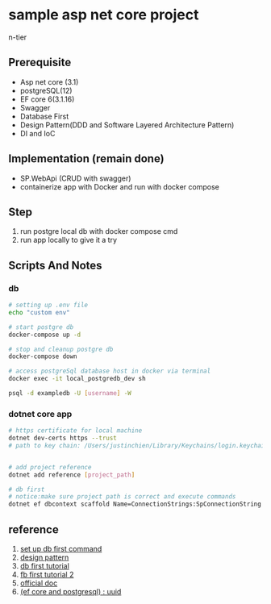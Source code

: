# sample asp net core project
n-tier

## Prerequisite
* Asp net core (3.1)
* postgreSQL(12)
* EF core 6(3.1.16)
* Swagger
* Database First 
* Design Pattern(DDD and Software Layered Architecture Pattern)
* DI and IoC

## Implementation (remain done)
* SP.WebApi (CRUD with swagger) 
* containerize app with Docker and run with docker compose

## Step
1. run postgre local db with docker compose cmd 
2. run app locally to give it a try


## Scripts And Notes

### db 
``` bash
# setting up .env file 
echo "custom env"

# start postgre db
docker-compose up -d

# stop and cleanup postgre db
docker-compose down

# access postgreSql database host in docker via terminal
docker exec -it local_postgredb_dev sh

psql -d exampledb -U [username] -W
```


### dotnet core app
``` bash 
# https certificate for local machine
dotnet dev-certs https --trust
# path to key chain: /Users/justinchien/Library/Keychains/login.keychain-db


# add project reference
dotnet add reference [project_path]

# db first 
# notice:make sure project path is correct and execute commands
dotnet ef dbcontext scaffold Name=ConnectionStrings:SpConnectionString Npgsql.EntityFrameworkCore.PostgreSQL -o Models --context-dir DataContext -c SpDataContext -p ./SP.Data/SP.Data.csproj -s ./SP.WebApi/SP.WebApi.csproj --force
```

## reference
1. [set up db first command](https://stackoverflow.com/questions/46572306/ef-core-2-0-scaffold-dbcontext-find-connectionstring-in-another-project)
2. [design pattern](https://raychiutw.github.io/2019/%E9%9A%A8%E6%89%8B-Design-Pattern-4-Repository-%E6%A8%A1%E5%BC%8F-Repository-Pattern/)
3. [db first tutorial](https://www.devart.com/dotconnect/postgresql/docs/EFCore-Database-First-NET-Core.html)
4. [fb first tutorial 2](https://www.entityframeworktutorial.net/efcore/create-model-for-existing-database-in-ef-core.aspx)
5. [official doc](https://docs.microsoft.com/en-us/ef/core/managing-schemas/scaffolding?tabs=dotnet-core-cli)
6. [(ef core and postgresql) : uuid](https://garywoodfine.com/how-to-generate-postgresql-uuid-with-ef-core/)
